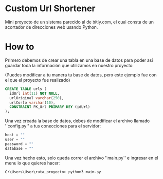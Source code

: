 # Custom Url Shortener
Mini proyecto de un sistema parecido al de bitly.com, el cual consta de un acortador de direcciones web usando Python.
# How to
Primero debemos de crear una tabla en una base de datos para poder así guardar toda la información que utilizamos en nuestro proyecto

(Puedes modificar a tu manera tu base de datos, pero este ejemplo fue con el que el proyecto fue realizado)

```sql
CREATE TABLE urls (
  idUrl int(11) NOT NULL,
  urlOriginal varchar(250),
  urlCorto varchar(10),
  CONSTRAINT PK_Url PRIMARY KEY (idUrl)
);
```

Una vez creada la base de datos, debes de modificar el archivo llamado ''config.py'' a tus conecciones para el servidor:
```python
host = ""
user = ""
password = ""
database = ""
```

Una vez hecho esto, solo queda correr el archivo ''main.py'' e ingresar en el menu lo que quieres hacer:
```sh
C:\Users\User\ruta_proyecto> python3 main.py
```
